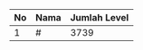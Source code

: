 | No | Nama            | Jumlah Level |
|----|-----------------|--------------|
| 1  | #    |    3739        |
